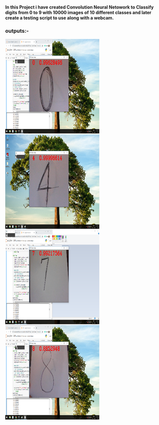 #### In this Project i have created Convolution Neural Netowork to Classify digits from 0 to 9 with 10000 images of 10 different classes and later create a testing script to use along with a webcam.


### outputs:- 
<img src="outputs/o.png" width="300" height="300">  <img src="outputs/4.png" width="300" height="300">  <img src="outputs/7.png" width="300" height="300">  
<img src="outputs/8.png" width="300" height="300">  
